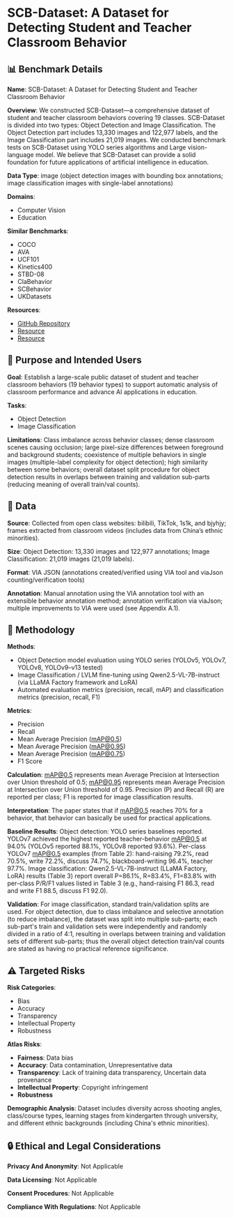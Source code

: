 # SCB-Dataset: A Dataset for Detecting Student and Teacher Classroom Behavior

## 📊 Benchmark Details

**Name**: SCB-Dataset: A Dataset for Detecting Student and Teacher Classroom Behavior

**Overview**: We constructed SCB-Dataset—a comprehensive dataset of student and teacher classroom behaviors covering 19 classes. SCB-Dataset is divided into two types: Object Detection and Image Classification. The Object Detection part includes 13,330 images and 122,977 labels, and the Image Classification part includes 21,019 images. We conducted benchmark tests on SCB-Dataset using YOLO series algorithms and Large vision-language model. We believe that SCB-Dataset can provide a solid foundation for future applications of artificial intelligence in education.

**Data Type**: image (object detection images with bounding box annotations; image classification images with single-label annotations)

**Domains**:
- Computer Vision
- Education

**Similar Benchmarks**:
- COCO
- AVA
- UCF101
- Kinetics400
- STBD-08
- ClaBehavior
- SCBehavior
- UKDatasets

**Resources**:
- [GitHub Repository](https://github.com/Whiffe/SCB-dataset)
- [Resource](https://arxiv.org/abs/2304.02488)
- [Resource](https://universe.roboflow.com/reddy-projects-zulke/classroom-dodzk)

## 🎯 Purpose and Intended Users

**Goal**: Establish a large-scale public dataset of student and teacher classroom behaviors (19 behavior types) to support automatic analysis of classroom performance and advance AI applications in education.

**Tasks**:
- Object Detection
- Image Classification

**Limitations**: Class imbalance across behavior classes; dense classroom scenes causing occlusion; large pixel-size differences between foreground and background students; coexistence of multiple behaviors in single images (multiple-label complexity for object detection); high similarity between some behaviors; overall dataset split procedure for object detection results in overlaps between training and validation sub-parts (reducing meaning of overall train/val counts).

## 💾 Data

**Source**: Collected from open class websites: bilibili, TikTok, 1s1k, and bjyhjy; frames extracted from classroom videos (includes data from China’s ethnic minorities).

**Size**: Object Detection: 13,330 images and 122,977 annotations; Image Classification: 21,019 images (21,019 labels).

**Format**: VIA JSON (annotations created/verified using VIA tool and viaJson counting/verification tools)

**Annotation**: Manual annotation using the VIA annotation tool with an extensible behavior annotation method; annotation verification via viaJson; multiple improvements to VIA were used (see Appendix A.1).

## 🔬 Methodology

**Methods**:
- Object Detection model evaluation using YOLO series (YOLOv5, YOLOv7, YOLOv8, YOLOv9–v13 tested)
- Image Classification / LVLM fine-tuning using Qwen2.5-VL-7B-instruct (via LLaMA Factory framework and LoRA)
- Automated evaluation metrics (precision, recall, mAP) and classification metrics (precision, recall, F1)

**Metrics**:
- Precision
- Recall
- Mean Average Precision (mAP@0.5)
- Mean Average Precision (mAP@0.95)
- Mean Average Precision (mAP@0.75)
- F1 Score

**Calculation**: mAP@0.5 represents mean Average Precision at Intersection over Union threshold of 0.5; mAP@0.95 represents mean Average Precision at Intersection over Union threshold of 0.95. Precision (P) and Recall (R) are reported per class; F1 is reported for image classification results.

**Interpretation**: The paper states that if mAP@0.5 reaches 70% for a behavior, that behavior can basically be used for practical applications.

**Baseline Results**: Object detection: YOLO series baselines reported. YOLOv7 achieved the highest reported teacher-behavior mAP@0.5 at 94.0% (YOLOv5 reported 88.1%, YOLOv8 reported 93.6%). Per-class YOLOv7 mAP@0.5 examples (from Table 2): hand-raising 79.2%, read 70.5%, write 72.2%, discuss 74.7%, blackboard-writing 96.4%, teacher 97.7%. Image classification: Qwen2.5-VL-7B-instruct (LLaMA Factory, LoRA) results (Table 3) report overall P=86.1%, R=83.4%, F1=83.8% with per-class P/R/F1 values listed in Table 3 (e.g., hand-raising F1 86.3, read and write F1 88.5, discuss F1 92.0).

**Validation**: For image classification, standard train/validation splits are used. For object detection, due to class imbalance and selective annotation (to reduce imbalance), the dataset was split into multiple sub-parts; each sub-part's train and validation sets were independently and randomly divided in a ratio of 4:1, resulting in overlaps between training and validation sets of different sub-parts; thus the overall object detection train/val counts are stated as having no practical reference significance.

## ⚠️ Targeted Risks

**Risk Categories**:
- Bias
- Accuracy
- Transparency
- Intellectual Property
- Robustness

**Atlas Risks**:
- **Fairness**: Data bias
- **Accuracy**: Data contamination, Unrepresentative data
- **Transparency**: Lack of training data transparency, Uncertain data provenance
- **Intellectual Property**: Copyright infringement
- **Robustness**

**Demographic Analysis**: Dataset includes diversity across shooting angles, class/course types, learning stages from kindergarten through university, and different ethnic backgrounds (including China's ethnic minorities).

## 🔒 Ethical and Legal Considerations

**Privacy And Anonymity**: Not Applicable

**Data Licensing**: Not Applicable

**Consent Procedures**: Not Applicable

**Compliance With Regulations**: Not Applicable
